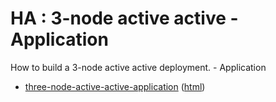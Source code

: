 # HA : 3-node active active - Application

How to build a 3-node active active deployment. - Application

* [three-node-active-active-application](src/site/markdown/index.md) ([html](https://plord12.github.io/samples/10.4.0-SNAPSHOT/highavailability/three-node-active-active/three-node-active-active-application/))
